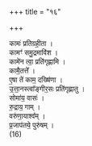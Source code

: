+++
title = "१६"

+++

कामः॑ प्रतिग्रही॒ता ।  
कामꣳ॑ समु॒द्रमावि॑श ।  
कामे॑न त्वा॒ प्रति॑गृह्णामि ।  
कामै॒तत्ते᳚ ।  
ए॒षा ते॑ काम॒ दख्षि॑णा ।  
उ॒त्ता॒नस्त्वा᳚ङ्गीर॒सः प्रति॑गृह्णातु ।  
सोमा॑य॒ वासः॑ ।  
रु॒द्राय॒ गाम् ।  
वरु॑णा॒याश्व᳚म् ।  
प्र॒जाप॑तये॒ पुरु॑षम् ।  
(16) 
